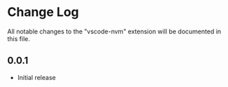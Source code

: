 # Change Log

All notable changes to the "vscode-nvm" extension will be documented in this file.

## 0.0.1

- Initial release
